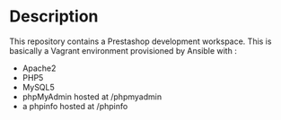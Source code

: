 Description
===========

This repository contains a Prestashop development workspace. This is basically a Vagrant environment provisioned by Ansible with :

* Apache2
* PHP5
* MySQL5
* phpMyAdmin hosted at /phpmyadmin
* a phpinfo hosted at /phpinfo

